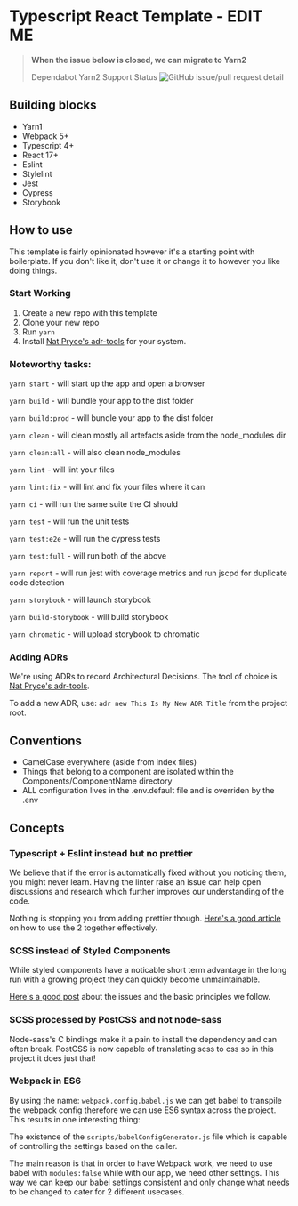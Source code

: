# Typescript React Template - EDIT ME

> **When the issue below is closed, we can migrate to Yarn2**
>
> Dependabot Yarn2 Support Status ![GitHub issue/pull request detail](https://img.shields.io/github/issues/detail/state/dependabot/dependabot-core/1297)

## Building blocks

- Yarn1
- Webpack 5+
- Typescript 4+
- React 17+
- Eslint
- Stylelint
- Jest
- Cypress
- Storybook

## How to use

This template is fairly opinionated however it's a starting point with boilerplate.
If you don't like it, don't use it or change it to however you like doing things.

### Start Working
1. Create a new repo with this template
2. Clone your new repo
3. Run `yarn`
4. Install [Nat Pryce's adr-tools](https://github.com/npryce/adr-tools) for your system.

### Noteworthy tasks:

`yarn start` - will start up the app and open a browser

`yarn build` - will bundle your app to the dist folder

`yarn build:prod` - will bundle your app to the dist folder

`yarn clean` - will clean mostly all artefacts aside from the node_modules dir

`yarn clean:all` - will also clean node_modules

`yarn lint` - will lint your files

`yarn lint:fix` - will lint and fix your files where it can

`yarn ci` - will run the same suite the CI should

`yarn test` - will run the unit tests

`yarn test:e2e` - will run the cypress tests

`yarn test:full` - will run both of the above

`yarn report` - will run jest with coverage metrics and run jscpd for duplicate code detection

`yarn storybook` - will launch storybook

`yarn build-storybook` - will build storybook

`yarn chromatic` - will upload storybook to chromatic

### Adding ADRs

We're using ADRs to record Architectural Decisions. The tool of choice is [Nat Pryce's adr-tools](https://github.com/npryce/adr-tools).

To add a new ADR, use: `adr new This Is My New ADR Title` from the project root.

## Conventions

- CamelCase everywhere (aside from index files)
- Things that belong to a component are isolated within the Components/ComponentName directory
- ALL configuration lives in the .env.default file and is overriden by the .env

## Concepts

### Typescript + Eslint instead but no prettier

We believe that if the error is automatically fixed without you noticing them, you might never learn.
Having the linter raise an issue can help open discussions and research which further improves our
understanding of the code.

Nothing is stopping you from adding prettier though. [Here's a good article](https://medium.com/javascript-scene/streamline-code-reviews-with-eslint-prettier-6fb817a6b51d)
on how to use the 2 together effectively.

### SCSS instead of Styled Components

While styled components have a noticable short term advantage in the long run with a growing project they
can quickly become unmaintainable.

[Here's a good post](https://kittygiraudel.com/2015/06/18/styling-react-components-in-sass/) about the issues
and the basic principles we follow.

### SCSS processed by PostCSS and not node-sass

Node-sass's C bindings make it a pain to install the dependency and can often break. PostCSS is now
capable of translating scss to css so in this project it does just that!

### Webpack in ES6

By using the name: `webpack.config.babel.js` we can get babel to transpile the webpack config therefore
we can use ES6 syntax across the project. This results in one interesting thing:

The existence of the `scripts/babelConfigGenerator.js` file which is capable of controlling the settings
based on the caller.

The main reason is that in order to have Webpack work, we need to use babel with `modules:false` while with
our app, we need other settings. This way we can keep our babel settings consistent and only change
what needs to be changed to cater for 2 different usecases.
